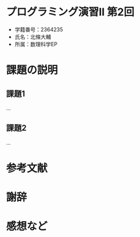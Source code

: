 # プログラミング演習II 第2回
* 学籍番号：2364235
* 氏名：北條大輔
* 所属：数理科学EP


# 課題の説明

## 課題1
...

## 課題2
...


# 参考文献


# 謝辞


# 感想など
